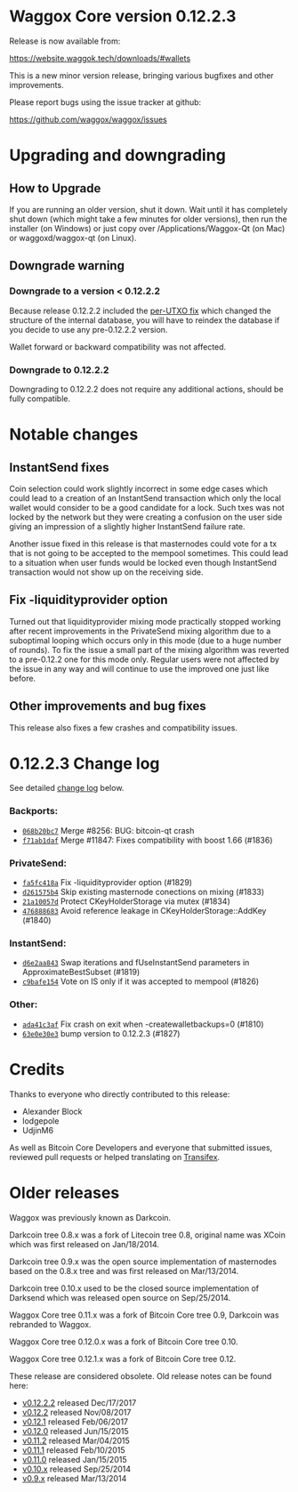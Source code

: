 Waggox Core version 0.12.2.3
==========================

Release is now available from:

  <https://website.waggok.tech/downloads/#wallets>

This is a new minor version release, bringing various bugfixes and other
improvements.

Please report bugs using the issue tracker at github:

  <https://github.com/waggox/waggox/issues>


Upgrading and downgrading
=========================

How to Upgrade
--------------

If you are running an older version, shut it down. Wait until it has completely
shut down (which might take a few minutes for older versions), then run the
installer (on Windows) or just copy over /Applications/Waggox-Qt (on Mac) or
waggoxd/waggox-qt (on Linux).

Downgrade warning
-----------------

### Downgrade to a version < 0.12.2.2

Because release 0.12.2.2 included the [per-UTXO fix](release-notes/waggox/release-notes-0.12.2.2.md#per-utxo-fix)
which changed the structure of the internal database, you will have to reindex
the database if you decide to use any pre-0.12.2.2 version.

Wallet forward or backward compatibility was not affected.

### Downgrade to 0.12.2.2

Downgrading to 0.12.2.2 does not require any additional actions, should be
fully compatible.

Notable changes
===============

InstantSend fixes
-----------------

Coin selection could work slightly incorrect in some edge cases which could
lead to a creation of an InstantSend transaction which only the local wallet
would consider to be a good candidate for a lock. Such txes was not locked by
the network but they were creating a confusion on the user side giving an
impression of a slightly higher InstantSend failure rate.

Another issue fixed in this release is that masternodes could vote for a tx
that is not going to be accepted to the mempool sometimes. This could lead to
a situation when user funds would be locked even though InstantSend transaction
would not show up on the receiving side.

Fix -liquidityprovider option
-----------------------------

Turned out that liquidityprovider mixing mode practically stopped working after
recent improvements in the PrivateSend mixing algorithm due to a suboptimal
looping which occurs only in this mode (due to a huge number of rounds). To fix
the issue a small part of the mixing algorithm was reverted to a pre-0.12.2 one
for this mode only. Regular users were not affected by the issue in any way and
will continue to use the improved one just like before.

Other improvements and bug fixes
--------------------------------

This release also fixes a few crashes and compatibility issues.


0.12.2.3 Change log
===================

See detailed [change log](https://github.com/waggox/waggoxpare/v0.12.2.2...waggox:v0.12.2.3) below.

### Backports:
- [`068b20bc7`](https://github.com/waggox/waggoxmit/068b20bc7) Merge #8256: BUG: bitcoin-qt crash
- [`f71ab1daf`](https://github.com/waggox/waggoxmit/f71ab1daf) Merge #11847: Fixes compatibility with boost 1.66 (#1836)

### PrivateSend:
- [`fa5fc418a`](https://github.com/waggox/waggoxmit/fa5fc418a) Fix -liquidityprovider option (#1829)
- [`d261575b4`](https://github.com/waggox/waggoxmit/d261575b4) Skip existing masternode conections on mixing (#1833)
- [`21a10057d`](https://github.com/waggox/waggoxmit/21a10057d) Protect CKeyHolderStorage via mutex (#1834)
- [`476888683`](https://github.com/waggox/waggoxmit/476888683) Avoid reference leakage in CKeyHolderStorage::AddKey (#1840)

### InstantSend:
- [`d6e2aa843`](https://github.com/waggox/waggoxmit/d6e2aa843) Swap iterations and fUseInstantSend parameters in ApproximateBestSubset (#1819)
- [`c9bafe154`](https://github.com/waggox/waggoxmit/c9bafe154) Vote on IS only if it was accepted to mempool (#1826)

### Other:
- [`ada41c3af`](https://github.com/waggox/waggoxmit/ada41c3af) Fix crash on exit when -createwalletbackups=0 (#1810)
- [`63e0e30e3`](https://github.com/waggox/waggoxmit/63e0e30e3) bump version to 0.12.2.3 (#1827)

Credits
=======

Thanks to everyone who directly contributed to this release:

- Alexander Block
- lodgepole
- UdjinM6

As well as Bitcoin Core Developers and everyone that submitted issues,
reviewed pull requests or helped translating on
[Transifex](https://www.transifex.com/projects/p/waggox/).


Older releases
==============

Waggox was previously known as Darkcoin.

Darkcoin tree 0.8.x was a fork of Litecoin tree 0.8, original name was XCoin
which was first released on Jan/18/2014.

Darkcoin tree 0.9.x was the open source implementation of masternodes based on
the 0.8.x tree and was first released on Mar/13/2014.

Darkcoin tree 0.10.x used to be the closed source implementation of Darksend
which was released open source on Sep/25/2014.

Waggox Core tree 0.11.x was a fork of Bitcoin Core tree 0.9,
Darkcoin was rebranded to Waggox.

Waggox Core tree 0.12.0.x was a fork of Bitcoin Core tree 0.10.

Waggox Core tree 0.12.1.x was a fork of Bitcoin Core tree 0.12.

These release are considered obsolete. Old release notes can be found here:

- [v0.12.2.2](release-notes/waggox/release-notes-0.12.2.2.md) released Dec/17/2017
- [v0.12.2](release-notes/waggox/release-notes-0.12.2.md) released Nov/08/2017
- [v0.12.1](release-notes/waggox/release-notes-0.12.1.md) released Feb/06/2017
- [v0.12.0](release-notes/waggox/release-notes-0.12.0.md) released Jun/15/2015
- [v0.11.2](release-notes/waggox/release-notes-0.11.2.md) released Mar/04/2015
- [v0.11.1](release-notes/waggox/release-notes-0.11.1.md) released Feb/10/2015
- [v0.11.0](release-notes/waggox/release-notes-0.11.0.md) released Jan/15/2015
- [v0.10.x](release-notes/waggox/release-notes-0.10.0.md) released Sep/25/2014
- [v0.9.x](release-notes/waggox/release-notes-0.9.0.md) released Mar/13/2014

